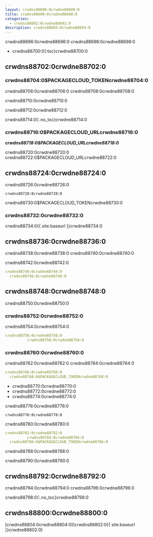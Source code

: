 ```yaml
---
layout: crwdns88688:0crwdne88688:0
title: crwdns88690:0crwdne88690:0
categories:
  - crwdns88692:0crwdne88692:0
description: crwdns88694:0crwdne88694:0
---
```

crwdns88696:0crwdne88696:0 crwdns88698:0crwdne88698:0

* crwdns88700:0{:toc}crwdne88700:0

## crwdns88702:0crwdne88702:0

### crwdns88704:0$PACKAGECLOUD_TOKENcrwdne88704:0

crwdns88706:0crwdne88706:0 crwdns88708:0crwdne88708:0

crwdns88710:0crwdne88710:0

crwdns88712:0crwdne88712:0

crwdns88714:0{:.no_toc}crwdne88714:0

### crwdns88716:0$PACKAGECLOUD_URLcrwdne88716:0

***crwdns88718:0$PACKAGECLOUD_URLcrwdne88718:0***

crwdns88720:0crwdne88720:0 crwdns88722:0$PACKAGECLOUD_URLcrwdne88722:0

## crwdns88724:0crwdne88724:0

crwdns88726:0crwdne88726:0

    crwdns88728:0crwdne88728:0
    

crwdns88730:0$PACKAGECLOUD_TOKENcrwdne88730:0

### crwdns88732:0crwdne88732:0

crwdns88734:0{{ site.baseurl }}crwdne88734:0

## crwdns88736:0crwdne88736:0

crwdns88738:0crwdne88738:0 crwdns88740:0crwdne88740:0

crwdns88742:0crwdne88742:0

```yaml
crwdns88744:0crwdne88744:0
  crwdns88746:0crwdne88746:0
```

## crwdns88748:0crwdne88748:0

crwdns88750:0crwdne88750:0

### crwdns88752:0crwdne88752:0

crwdns88754:0crwdne88754:0

```yaml
crwdns88756:0crwdne88756:0
          crwdns88758:0crwdne88758:0
```

### crwdns88760:0crwdne88760:0

crwdns88762:0crwdne88762:0 crwdns88764:0crwdne88764:0

```yaml
crwdns88766:0crwdne88766:0
  crwdns88768:0$PACKAGECLOUD_TOKENcrwdne88768:0
```

* crwdns88770:0crwdne88770:0
* crwdns88772:0crwdne88772:0
* crwdns88774:0crwdne88774:0

crwdns88776:0crwdne88776:0

    crwdns88778:0crwdne88778:0
    

crwdns88780:0crwdne88780:0

```yaml
crwdns88782:0crwdne88782:0
          crwdns88784:0crwdne88784:0
  crwdns88786:0$PACKAGECLOUD_TOKENcrwdne88786:0
```

crwdns88788:0crwdne88788:0

crwdns88790:0crwdne88790:0

## crwdns88792:0crwdne88792:0

crwdns88794:0crwdne88794:0 crwdns88796:0crwdne88796:0

crwdns88798:0{:.no_toc}crwdne88798:0

## crwdns88800:0crwdne88800:0

[crwdns88804:0crwdne88804:0](crwdns88802:0{{ site.baseurl }}crwdne88802:0)
